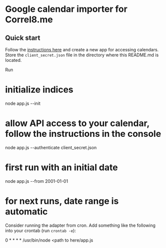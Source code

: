 # Google calendar importer for Correl8.me

## Quick start
Follow the [instructions here](https://developers.google.com/google-apps/calendar/quickstart/nodejs#step_1_turn_on_the_api_name) and create a new app for accessing calendars. Store the `client_secret.json` file in the directory where this README.md is located.

Run

 # initialize indices
 node app.js --init
 # allow API access to your calendar, follow the instructions in the console
 node app.js --authenticate client_secret.json
 # first run with an initial date
 node app.js --from 2001-01-01
 # for next runs, date range is automatic

Consider running the adapter from cron. Add something like the following into
your crontab (run `crontab -e`):

 0 * * * * /usr/bin/node <path to here/app.js


